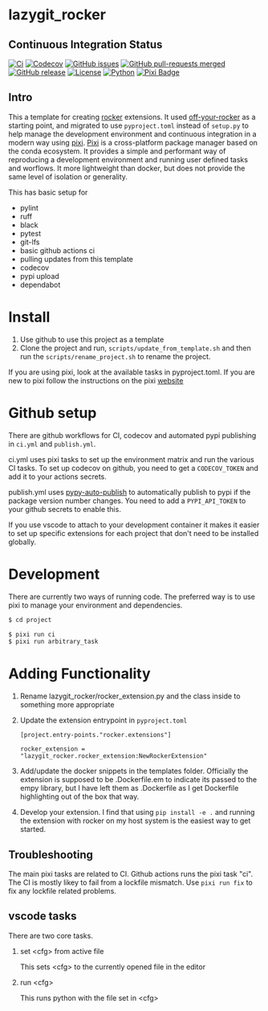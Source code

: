 # lazygit_rocker

## Continuous Integration Status

[![Ci](https://github.com/blooop/lazygit_rocker/actions/workflows/ci.yml/badge.svg?branch=main)](https://github.com/blooop/lazygit_rocker/actions/workflows/ci.yml?query=branch%3Amain)
[![Codecov](https://codecov.io/gh/blooop/lazygit_rocker/branch/main/graph/badge.svg?token=Y212GW1PG6)](https://codecov.io/gh/blooop/lazygit_rocker)
[![GitHub issues](https://img.shields.io/github/issues/blooop/lazygit_rocker.svg)](https://GitHub.com/blooop/lazygit_rocker/issues/)
[![GitHub pull-requests merged](https://badgen.net/github/merged-prs/blooop/lazygit_rocker)](https://github.com/blooop/lazygit_rocker/pulls?q=is%3Amerged)
[![GitHub release](https://img.shields.io/github/release/blooop/lazygit_rocker.svg)](https://GitHub.com/blooop/lazygit_rocker/releases/)
[![License](https://img.shields.io/github/license/blooop/lazygit_rocker)](https://opensource.org/license/mit/)
[![Python](https://img.shields.io/badge/python-3.8%20%7C%203.9%20%7C%203.10%20%7C%203.11%20%7C%203.12-blue)](https://www.python.org/downloads/)
[![Pixi Badge](https://img.shields.io/endpoint?url=https://raw.githubusercontent.com/prefix-dev/pixi/main/assets/badge/v0.json)](https://pixi.sh)

## Intro

This a template for creating [rocker](https://github.com/tfoote/rocker) extensions.  It used [off-your-rocker](https://github.com/sloretz/off-your-rocker) as a starting point, and migrated to use `pyproject.toml` instead of `setup.py` to help manage the development environment and continuous integration in a modern way using [pixi](https://pixi.sh).  [Pixi](https://github.com/prefix-dev/pixi) is a cross-platform package manager based on the conda ecosystem.  It provides a simple and performant way of reproducing a development environment and running user defined tasks and worflows.  It more lightweight than docker, but does not provide the same level of isolation or generality.

This has basic setup for

* pylint
* ruff
* black
* pytest
* git-lfs
* basic github actions ci
* pulling updates from this template
* codecov
* pypi upload
* dependabot

# Install

1. Use github to use this project as a template
2. Clone the project and run, `scripts/update_from_template.sh` and then run the `scripts/rename_project.sh` to rename the project.

If you are using pixi, look at the available tasks in pyproject.toml.  If you are new to pixi follow the instructions on the pixi [website](https://prefix.dev/)

# Github setup

There are github workflows for CI, codecov and automated pypi publishing in `ci.yml` and `publish.yml`.

ci.yml uses pixi tasks to set up the environment matrix and run the various CI tasks. To set up codecov on github, you need to get a `CODECOV_TOKEN` and add it to your actions secrets.

publish.yml uses [pypy-auto-publish](https://github.com/marketplace/actions/python-auto-release-pypi-github) to automatically publish to pypi if the package version number changes. You need to add a `PYPI_API_TOKEN` to your github secrets to enable this.     

If you use vscode to attach to your development container it makes it easier to set up specific extensions for each project that don't need to be installed globally. 

# Development

There are currently two ways of running code.  The preferred way is to use pixi to manage your environment and dependencies. 

```bash
$ cd project

$ pixi run ci
$ pixi run arbitrary_task
```

# Adding Functionality

1. Rename lazygit_rocker/rocker_extension.py and the class inside to something more appropriate
2. Update the extension entrypoint in `pyproject.toml` 

    `[project.entry-points."rocker.extensions"]`

    `rocker_extension = "lazygit_rocker.rocker_extension:NewRockerExtension"`
3. Add/update the docker snippets in the templates folder.  Officially the extension is supposed to be .Dockerfile.em to indicate its passed to the empy library, but I have left them as .Dockerfile as I get Dockerfile highlighting out of the box that way. 
4. Develop your extension.  I find that using `pip install -e .` and running the extension with rocker on my host system is the easiest way to get started.  


## Troubleshooting

The main pixi tasks are related to CI.  Github actions runs the pixi task "ci".  The CI is mostly likey to fail from a lockfile mismatch.  Use `pixi run fix` to fix any lockfile related problems. 

## vscode tasks

There are two core tasks.  

1. set \<cfg\> from active file

    This sets \<cfg\> to the currently opened file in the editor

2. run \<cfg\>

    This runs python with the file set in \<cfg\>


